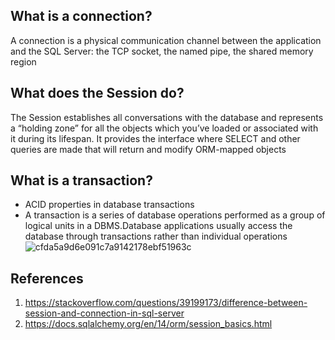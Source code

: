 ## What is a connection?
A connection is a physical communication channel between the application and the SQL Server: the TCP socket, the named pipe, the shared memory region


## What does the Session do?
The Session establishes all conversations with the database and represents a “holding zone” for all the objects which you’ve loaded or associated with it during its lifespan. 
It provides the interface where SELECT and other queries are made that will return and modify ORM-mapped objects


## What is a transaction?
- ACID properties in database transactions
- A transaction is a series of database operations performed as a group of logical units in a DBMS.Database applications usually access the database through transactions rather than individual operations
![cfda5a9d6e091c7a9142178ebf51963c](https://user-images.githubusercontent.com/28733480/121657121-539dff00-caca-11eb-8382-ae3f362739ac.JPEG)


## References
1. https://stackoverflow.com/questions/39199173/difference-between-session-and-connection-in-sql-server
2. https://docs.sqlalchemy.org/en/14/orm/session_basics.html
